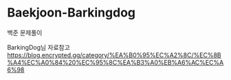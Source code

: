 # Baekjoon-Barkingdog

백준 문제풀이

BarkingDog님 자료참고
https://blog.encrypted.gg/category/%EA%B0%95%EC%A2%8C/%EC%8B%A4%EC%A0%84%20%EC%95%8C%EA%B3%A0%EB%A6%AC%EC%A6%98
